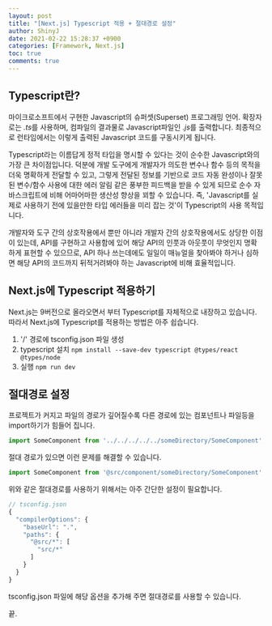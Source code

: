 ```yaml
---
layout: post
title: "[Next.js] Typescript 적용 + 절대경로 설정"
author: ShinyJ
date: 2021-02-22 15:28:37 +0900
categories: [Framework, Next.js]
toc: true
comments: true
---
```


## Typescript란?

마이크로소프트에서 구현한 Javascript의 슈퍼셋(Superset) 프로그래밍 언어. 확장자로는 *.ts*를 사용하며, 컴파일의 결과물로 Javascript파일인 *.js*를 출력합니다. 최종적으로 런타임에서는 이렇게 출력된 Javascript 코드를 구동시키게 됩니다.

Typescript라는 이름답게 정적 타입을 명시할 수 있다는 것이 순수한 Javascript와의 가장 큰 차이점입니다. 덕분에 개발 도구에게 개발자가 의도한 변수나 함수 등의 목적을 더욱 명확하게 전달할 수 있고, 그렇게 전달된 정보를 기반으로 코드 자동 완성이나 잘못된 변수/함수 사용에 대한 에러 알림 같은 풍부한 피드백을 받을 수 있게 되므로 순수 자바스크립트에 비해 어마어마한 생산성 향상을 꾀할 수 있습니다. 즉, 'Javascript를 실제로 사용하기 전에 있을만한 타입 에러들을 미리 잡는 것'이 Typescript의 사용 목적입니다.

개발자와 도구 간의 상호작용에서 뿐만 아니라 개발자 간의 상호작용에서도 상당한 이점이 있는데, API를 구현하고 사용함에 있어 해당 API의 인풋과 아웃풋이 무엇인지 명확하게 표현할 수 있으므로, API 하나 쓰는데에도 일일이 매뉴얼을 찾아봐야 하거나 심하면 해당 API의 코드까지 뒤적거려봐야 하는 Javascript에 비해 효율적입니다.

## Next.js에 Typescript 적용하기

Next.js는 9버전으로 올라오면서 부터 Typescript를 자체적으로 내장하고 있습니다.
따라서 Next.js에 Typescript를 적용하는 방법은 아주 쉽습니다.

1. '/' 경로에 tsconfig.json 파일 생성
2. typescript 설치 `npm install --save-dev typescript @types/react @types/node`
3. 실행 `npm run dev`

## 절대경로 설정

프로젝트가 커지고 파일의 경로가 깊어질수록 다른 경로에 있는 컴포넌트나 파일등을 import하기가 힘들어 집니다.

```js
import SomeComponent from '../../../../../someDirectory/SomeComponent';
```

절대 경로가 있으면 이런 문제를 해결할 수 있습니다.

```js
import SomeComponent from '@src/component/someDirectory/SomeComponent';
```

위와 같은 절대경로를 사용하기 위해서는 아주 간단한 설정이 필요합니다.

```js
// tsconfig.json
{
  "compilerOptions": {
    "baseUrl": ".",
    "paths": {
      "@src/*": [
        "src/*"
      ]
    }
  }
}
```

tsconfig.json 파일에 해당 옵션을 추가해 주면 절대경로를 사용할 수 있습니다.

끝.